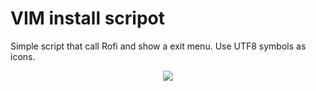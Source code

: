 # VIM install scripot
Simple script that call Rofi and show a exit menu. Use UTF8 symbols as icons.
<p align="center"><img src="https://user-images.githubusercontent.com/32820131/81017895-a1761b80-8e63-11ea-8cf6-3dc053b5e3a7.png"></p>

